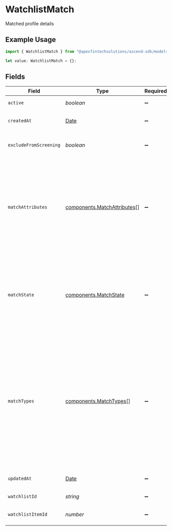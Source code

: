 # WatchlistMatch

Matched profile details

## Example Usage

```typescript
import { WatchlistMatch } from "@apexfintechsolutions/ascend-sdk/models/components";

let value: WatchlistMatch = {};
```

## Fields

| Field                                                                                                                                                                                                                                                                                                                                                                                                                                                                        | Type                                                                                                                                                                                                                                                                                                                                                                                                                                                                         | Required                                                                                                                                                                                                                                                                                                                                                                                                                                                                     | Description                                                                                                                                                                                                                                                                                                                                                                                                                                                                  | Example                                                                                                                                                                                                                                                                                                                                                                                                                                                                      |
| ---------------------------------------------------------------------------------------------------------------------------------------------------------------------------------------------------------------------------------------------------------------------------------------------------------------------------------------------------------------------------------------------------------------------------------------------------------------------------- | ---------------------------------------------------------------------------------------------------------------------------------------------------------------------------------------------------------------------------------------------------------------------------------------------------------------------------------------------------------------------------------------------------------------------------------------------------------------------------- | ---------------------------------------------------------------------------------------------------------------------------------------------------------------------------------------------------------------------------------------------------------------------------------------------------------------------------------------------------------------------------------------------------------------------------------------------------------------------------- | ---------------------------------------------------------------------------------------------------------------------------------------------------------------------------------------------------------------------------------------------------------------------------------------------------------------------------------------------------------------------------------------------------------------------------------------------------------------------------- | ---------------------------------------------------------------------------------------------------------------------------------------------------------------------------------------------------------------------------------------------------------------------------------------------------------------------------------------------------------------------------------------------------------------------------------------------------------------------------- |
| `active`                                                                                                                                                                                                                                                                                                                                                                                                                                                                     | *boolean*                                                                                                                                                                                                                                                                                                                                                                                                                                                                    | :heavy_minus_sign:                                                                                                                                                                                                                                                                                                                                                                                                                                                           | Identifies if the entry is active or not                                                                                                                                                                                                                                                                                                                                                                                                                                     | true                                                                                                                                                                                                                                                                                                                                                                                                                                                                         |
| `createdAt`                                                                                                                                                                                                                                                                                                                                                                                                                                                                  | [Date](https://developer.mozilla.org/en-US/docs/Web/JavaScript/Reference/Global_Objects/Date)                                                                                                                                                                                                                                                                                                                                                                                | :heavy_minus_sign:                                                                                                                                                                                                                                                                                                                                                                                                                                                           | The time the watchlist match was created                                                                                                                                                                                                                                                                                                                                                                                                                                     | 2023-06-13 23:48:58.343 +0000 UTC                                                                                                                                                                                                                                                                                                                                                                                                                                            |
| `excludeFromScreening`                                                                                                                                                                                                                                                                                                                                                                                                                                                       | *boolean*                                                                                                                                                                                                                                                                                                                                                                                                                                                                    | :heavy_minus_sign:                                                                                                                                                                                                                                                                                                                                                                                                                                                           | Identifies that a confirmed watchlist match can be excluded when calculating the related screen state                                                                                                                                                                                                                                                                                                                                                                        | false                                                                                                                                                                                                                                                                                                                                                                                                                                                                        |
| `matchAttributes`                                                                                                                                                                                                                                                                                                                                                                                                                                                            | [components.MatchAttributes](../../models/components/matchattributes.md)[]                                                                                                                                                                                                                                                                                                                                                                                                   | :heavy_minus_sign:                                                                                                                                                                                                                                                                                                                                                                                                                                                           | The attributes used in watchlist screening, one of:<br/>- `MATCH_ATTRIBUTE_UNSPECIFIED` - Default/Null value.<br/>- `NAME` - Matched on name.<br/>- `PHONE_NUMBER` - Matched on phone number.<br/>- `BIRTH_DATE` - Matched on birth date.<br/>- `IDENTIFICATION` - Matched on identification.<br/>- `EMAIL` - Matched on email.<br/>- `ADDRESS` - Matched on address.                                                                                                        | PHONE_NUMBER, EMAIL                                                                                                                                                                                                                                                                                                                                                                                                                                                          |
| `matchState`                                                                                                                                                                                                                                                                                                                                                                                                                                                                 | [components.MatchState](../../models/components/matchstate.md)                                                                                                                                                                                                                                                                                                                                                                                                               | :heavy_minus_sign:                                                                                                                                                                                                                                                                                                                                                                                                                                                           | The match state for a profile, one of:<br/>- `MATCH_UNSPECIFIED` - Default/Null value.<br/>- `CONFIRMED_MATCH` - Match is confirmed.<br/>- `POTENTIAL_MATCH` - Match is a potential.<br/>- `NO_MATCH` - Match is confirmed not to be a match.<br/>- `INCONCLUSIVE` - Match is deemed to be inconclusive.                                                                                                                                                                     | CONFIRMED_MATCH                                                                                                                                                                                                                                                                                                                                                                                                                                                              |
| `matchTypes`                                                                                                                                                                                                                                                                                                                                                                                                                                                                 | [components.MatchTypes](../../models/components/matchtypes.md)[]                                                                                                                                                                                                                                                                                                                                                                                                             | :heavy_minus_sign:                                                                                                                                                                                                                                                                                                                                                                                                                                                           | The type of watchlist match, one of:<br/>- `MATCH_TYPE_UNSPECIFIED` - Default/Null value.<br/>- `NON_OFAC_SANCTIONS` - Matched on a non OFAC sanctions list.<br/>- `RELATIVE_OR_CLOSE_ASSOCIATE` - Matched on a relative or close associate.<br/>- `OFAC_SANCTIONS` - Matched on a OFAC sanctions list.<br/>- `POLITICALLY_EXPOSED_PERSON` - Matched on a politically exposed person list.<br/>- `DNDB` - Matched on a do not do business list.<br/>- `NEGATIVE_NEWS` - Matched on a negative news list. | NEGATIVE_NEWS, OFAC_SANCTIONS                                                                                                                                                                                                                                                                                                                                                                                                                                                |
| `updatedAt`                                                                                                                                                                                                                                                                                                                                                                                                                                                                  | [Date](https://developer.mozilla.org/en-US/docs/Web/JavaScript/Reference/Global_Objects/Date)                                                                                                                                                                                                                                                                                                                                                                                | :heavy_minus_sign:                                                                                                                                                                                                                                                                                                                                                                                                                                                           | The time the watchlist match was last updated                                                                                                                                                                                                                                                                                                                                                                                                                                | 2023-06-13 23:48:58.343 +0000 UTC                                                                                                                                                                                                                                                                                                                                                                                                                                            |
| `watchlistId`                                                                                                                                                                                                                                                                                                                                                                                                                                                                | *string*                                                                                                                                                                                                                                                                                                                                                                                                                                                                     | :heavy_minus_sign:                                                                                                                                                                                                                                                                                                                                                                                                                                                           | Indicates the watchlist source for a given match                                                                                                                                                                                                                                                                                                                                                                                                                             | DOWJONES                                                                                                                                                                                                                                                                                                                                                                                                                                                                     |
| `watchlistItemId`                                                                                                                                                                                                                                                                                                                                                                                                                                                            | *number*                                                                                                                                                                                                                                                                                                                                                                                                                                                                     | :heavy_minus_sign:                                                                                                                                                                                                                                                                                                                                                                                                                                                           | Identification number for the watchlist item that was matched                                                                                                                                                                                                                                                                                                                                                                                                                | 123456                                                                                                                                                                                                                                                                                                                                                                                                                                                                       |